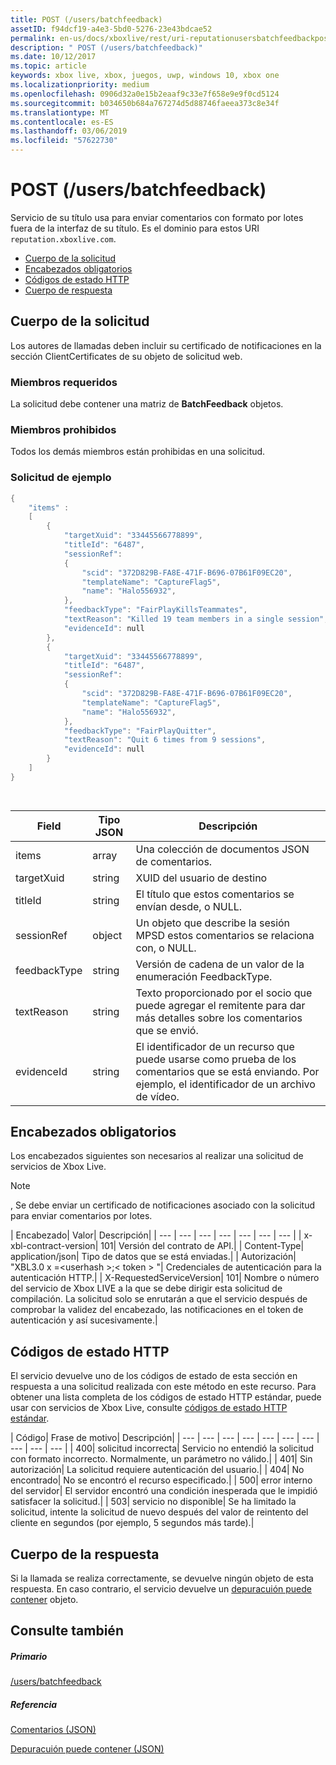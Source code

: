 ```yaml
---
title: POST (/users/batchfeedback)
assetID: f94dcf19-a4e3-5bd0-5276-23e43bdcae52
permalink: en-us/docs/xboxlive/rest/uri-reputationusersbatchfeedbackpost.html
description: " POST (/users/batchfeedback)"
ms.date: 10/12/2017
ms.topic: article
keywords: xbox live, xbox, juegos, uwp, windows 10, xbox one
ms.localizationpriority: medium
ms.openlocfilehash: 0906d32a0e15b2eaaf9c33e7f658e9e9f0cd5124
ms.sourcegitcommit: b034650b684a767274d5d88746faeea373c8e34f
ms.translationtype: MT
ms.contentlocale: es-ES
ms.lasthandoff: 03/06/2019
ms.locfileid: "57622730"
---
```

# <a name="post-usersbatchfeedback"></a>POST (/users/batchfeedback)
Servicio de su título usa para enviar comentarios con formato por lotes fuera de la interfaz de su título. Es el dominio para estos URI `reputation.xboxlive.com`.
 
  * [Cuerpo de la solicitud](#ID4EX)
  * [Encabezados obligatorios](#ID4E3E)
  * [Códigos de estado HTTP](#ID4EWG)
  * [Cuerpo de respuesta](#ID4EDAAC)
 
<a id="ID4EX"></a>

 
## <a name="request-body"></a>Cuerpo de la solicitud 
 
Los autores de llamadas deben incluir su certificado de notificaciones en la sección ClientCertificates de su objeto de solicitud web.
 
<a id="ID4EBB"></a>

 
### <a name="required-members"></a>Miembros requeridos 
 
La solicitud debe contener una matriz de **BatchFeedback** objetos. 
  
<a id="ID4EPB"></a>

 
### <a name="prohibited-members"></a>Miembros prohibidos 
 
Todos los demás miembros están prohibidas en una solicitud.
  
<a id="ID4E3B"></a>

 
### <a name="sample-request"></a>Solicitud de ejemplo 
 

```cpp
{
    "items" :
    [
        {
            "targetXuid": "33445566778899",
            "titleId": "6487",
            "sessionRef":
            {
                "scid": "372D829B-FA8E-471F-B696-07B61F09EC20",
                "templateName": "CaptureFlag5",
                "name": "Halo556932",
            },
            "feedbackType": "FairPlayKillsTeammates",
            "textReason": "Killed 19 team members in a single session",
            "evidenceId": null
        },
        {
            "targetXuid": "33445566778899",
            "titleId": "6487",
            "sessionRef":
            {
                "scid": "372D829B-FA8E-471F-B696-07B61F09EC20",
                "templateName": "CaptureFlag5",
                "name": "Halo556932",
            },
            "feedbackType": "FairPlayQuitter",
            "textReason": "Quit 6 times from 9 sessions",
            "evidenceId": null
        }
    ]
}

      
```

 
| <b>Field</b>| <b>Tipo JSON</b>| <b>Descripción</b>| 
| --- | --- | --- | 
| items| array| Una colección de documentos JSON de comentarios.| 
| targetXuid| string| XUID del usuario de destino| 
| titleId| string| El título que estos comentarios se envían desde, o NULL.| 
| sessionRef| object| Un objeto que describe la sesión MPSD estos comentarios se relaciona con, o NULL.| 
| feedbackType| string| Versión de cadena de un valor de la enumeración FeedbackType.| 
| textReason| string| Texto proporcionado por el socio que puede agregar el remitente para dar más detalles sobre los comentarios que se envió.| 
| evidenceId| string| El identificador de un recurso que puede usarse como prueba de los comentarios que se está enviando. Por ejemplo, el identificador de un archivo de vídeo.| 
   
<a id="ID4E3E"></a>

 
## <a name="required-headers"></a>Encabezados obligatorios
 
Los encabezados siguientes son necesarios al realizar una solicitud de servicios de Xbox Live. 

> [!NOTE] 
> , Se debe enviar un certificado de notificaciones asociado con la solicitud para enviar comentarios por lotes. 


 
| Encabezado| Valor| Descripción| 
| --- | --- | --- | --- | --- | --- | --- | 
| x-xbl-contract-version| 101| Versión del contrato de API.| 
| Content-Type| application/json| Tipo de datos que se está enviadas.| 
| Autorización| "XBL3.0 x =&lt;userhash >;&lt; token > "| Credenciales de autenticación para la autenticación HTTP.| 
| X-RequestedServiceVersion| 101| Nombre o número del servicio de Xbox LIVE a la que se debe dirigir esta solicitud de compilación. La solicitud solo se enrutarán a que el servicio después de comprobar la validez del encabezado, las notificaciones en el token de autenticación y así sucesivamente.| 
  
<a id="ID4EWG"></a>

 
## <a name="http-status-codes"></a>Códigos de estado HTTP
 
El servicio devuelve uno de los códigos de estado de esta sección en respuesta a una solicitud realizada con este método en este recurso. Para obtener una lista completa de los códigos de estado HTTP estándar, puede usar con servicios de Xbox Live, consulte [códigos de estado HTTP estándar](../../additional/httpstatuscodes.md).
 
| Código| Frase de motivo| Descripción| 
| --- | --- | --- | --- | --- | --- | --- | --- | --- | --- | 
| 400| solicitud incorrecta| Servicio no entendió la solicitud con formato incorrecto. Normalmente, un parámetro no válido.| 
| 401| Sin autorización| La solicitud requiere autenticación del usuario.| 
| 404| No encontrado| No se encontró el recurso especificado.| 
| 500| error interno del servidor| El servidor encontró una condición inesperada que le impidió satisfacer la solicitud.| 
| 503| servicio no disponible| Se ha limitado la solicitud, intente la solicitud de nuevo después del valor de reintento del cliente en segundos (por ejemplo, 5 segundos más tarde).| 
  
<a id="ID4EDAAC"></a>

 
## <a name="response-body"></a>Cuerpo de la respuesta 
 
Si la llamada se realiza correctamente, se devuelve ningún objeto de esta respuesta. En caso contrario, el servicio devuelve un [depuracuión puede contener](../../json/json-serviceerror.md) objeto.
  
<a id="ID4EXAAC"></a>

 
## <a name="see-also"></a>Consulte también
 
<a id="ID4EZAAC"></a>

 
##### <a name="parent"></a>Primario 

[/users/batchfeedback](uri-reputationusersbatchfeedback.md)

  
<a id="ID4EFBAC"></a>

 
##### <a name="reference"></a>Referencia 

[Comentarios (JSON)](../../json/json-feedback.md)

 [Depuracuión puede contener (JSON)](../../json/json-serviceerror.md)

   